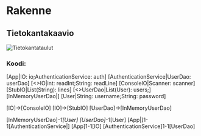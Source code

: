 # Rakenne

## Tietokantakaavio
![Tietokantataulut](https://github.com/juliapalorinne/ohtu/viikko3/LoginCucumber/documentation/tietokantataulut.jpg)

### Koodi:

[App|IO: io;AuthenticationService: auth]
[AuthenticationService|UserDao: userDao]
[<<Interface>>IO|int: readInt;String: readLine]
[ConsoleIO|Scanner: scanner]
[StubIO|List(String): lines]
[<<Interface>>UserDao|List(User): users;]
[InMemoryUserDao|]
[User|String: username;String: password]


[IO]->[ConsoleIO]
[IO]->[StubIO]
[UserDao]->[InMemoryUserDao]

[InMemoryUserDao]*-1[User]
[UserDao]*-1[User]
[App|]1-1[AuthenticationService|]
[App]1-1[IO]
[AuthenticationService]1-1[UserDao]